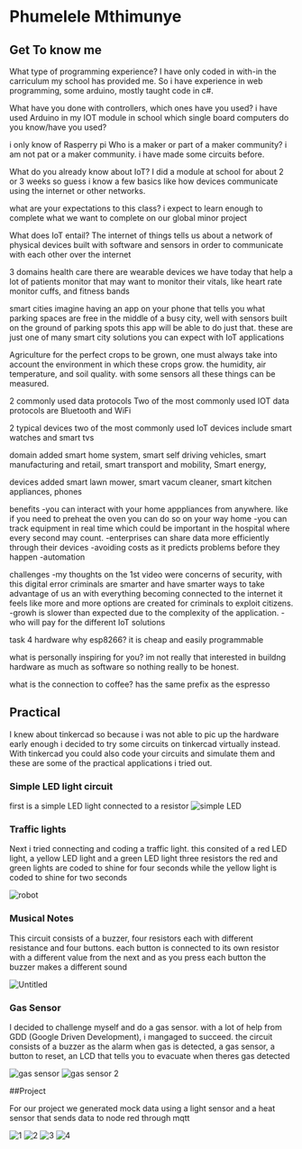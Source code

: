 # Phumelele Mthimunye

## Get To know me
What type of programming experience?
I have only coded in with-in the carriculum my school has provided me. So i have 
experience in web programming, some arduino, mostly taught code in c#.

What have you done with controllers, which ones have you used?
i have used Arduino in my IOT module in school
which single board computers do you know/have you used? 

i only know of Rasperry pi
Who is a maker or part of a maker community?
i am not pat or a maker community. i have made some circuits before.

What do you already know about IoT?
I did a module at school for about 2 or 3 weeks so guess i know a few basics like
how devices communicate using the internet or other networks.

what are your expectations to this class?
i expect to learn enough to complete what we want to complete on our global 
minor project

What does IoT entail?
The internet of things tells us about a network of physical devices built with 
software and sensors in order to communicate with each other over the internet

3 domains
health care
there are wearable devices we have today that help a lot of patients monitor that
may want to monitor their vitals, like heart rate monitor cuffs, and fitness bands

smart cities
imagine having an app on your phone that tells you what parking spaces are free 
in the middle of a busy city, well with sensors built on the ground of parking
spots this app will be able to do just that. these are just one of many smart city 
solutions you can expect with IoT applications

Agriculture
for the perfect crops to be grown, one must always take into account the 
environment in which these crops grow. the humidity, air temperature, and soil 
quality. with some sensors all these things can be measured.


2 commonly used data protocols 
Two of the most commonly used IOT data protocols are Bluetooth and WiFi

2 typical devices
two of the most commonly used IoT devices include smart watches and smart tvs

domain added
smart home system, smart self driving vehicles, smart manufacturing and retail, 
smart transport and mobility, Smart energy,

devices added
smart lawn mower, smart vacum cleaner, smart kitchen appliances, phones

benefits
-you can interact with your home apppliances from anywhere. like if you need to 
preheat the oven you can do so on your way home
-you can track equipment in real time which could be important in the hospital
where every second may count.
-enterprises can share data more efficiently through their devices
-avoiding costs as it predicts problems before they happen
-automation

challenges
-my thoughts on the 1st video were concerns of security, with this digital error
criminals are smarter and have smarter ways to take advantage of us an with 
everything becoming connected to the internet it feels like more and more 
options are created for criminals to exploit citizens.
-growh is slower than expected due to the complexity of the application.
-who will pay for the different IoT solutions

task 4 hardware
why esp8266?
it is cheap and easily programmable

what is personally inspiring for you?
im not really that interested in buildng hardware as much as software so nothing
really to be honest.

what is the connection to coffee?
has the same prefix as the espresso

## Practical

I knew about tinkercad so because i was not able to pic up the hardware early enough 
i decided to try some circuits on tinkercad virtually instead. With tinkercad you 
could also code your circuits and simulate them and these are some of the practical 
applications i tried out.

### Simple LED light circuit
first is a simple LED light connected to a resistor
![simple LED](https://user-images.githubusercontent.com/72005928/151412808-4cf28b77-539d-442a-a842-f66827d1d6d9.png)

### Traffic lights
Next i tried connecting and coding a traffic light. this consited of a red LED light,
a yellow LED light and a green LED light three resistors the red and green lights are
coded to shine for four seconds while the yellow light is coded to shine for two seconds

![robot](https://user-images.githubusercontent.com/72005928/151412803-6fb712f2-2bcc-4645-9642-5131265aebf8.png)

### Musical Notes
This circuit consists of a buzzer, four resistors each with different resistance and 
four buttons. each button is connected to its own resistor with a different value from 
the next and as you press each button the buzzer makes a different sound

![Untitled](https://user-images.githubusercontent.com/72005928/151412809-9b97e7ff-b8a5-474e-bb3b-0d769923f8da.png)

### Gas Sensor 
I decided to challenge myself and do a gas sensor. with a lot of help from GDD (Google 
Driven Development), i mangaged to succeed. the circuit consists of a buzzer as the alarm
when gas is detected, a gas sensor, a button to reset, an LCD that tells you to evacuate 
when theres gas detected


![gas sensor](https://user-images.githubusercontent.com/72005928/151412825-36c51150-2a37-4a8d-951b-cda41f91d10b.png)
![gas sensor 2](https://user-images.githubusercontent.com/72005928/151412820-b1c14803-9d21-4d25-9cf5-494892939d27.png)

##Project

For our project we generated mock data using a light sensor and a heat sensor that sends data 
to node red through mqtt 

![1](https://user-images.githubusercontent.com/72005928/151420516-ec15320c-0857-470e-a05f-214c1f034cc1.jpeg)
![2](https://user-images.githubusercontent.com/72005928/151420513-98e6556d-5efd-4c6e-ab58-c6f18a34df2d.jpeg)
![3](https://user-images.githubusercontent.com/72005928/151420498-9ec195c5-e61d-45ba-b5c9-857b16913add.jpeg)
![4](https://user-images.githubusercontent.com/72005928/151420505-2b12b13a-8bbe-4ccd-be42-8d8b47bbc544.jpeg)
